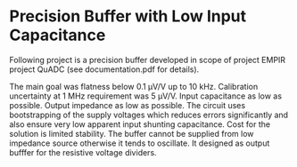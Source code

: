 # Precision Buffer with Low Input Capacitance

Following project is a precision buffer developed in scope of project EMPIR project QuADC (see documentation.pdf for details).

The main goal was flatness below 0.1 µV/V up to 10 kHz. Calibration uncertainty at 1 MHz requirement was 5 µV/V. Input capacitance as low as possible. Output impedance as low as possible. The circuit uses bootstrapping of the supply voltages which reduces errors significantly and also ensure very low apparent input shunting capacitance. Cost for the solution is limited stability. The buffer cannot be supplied from low impedance source otherwise it tends to oscillate. It designed as output bufffer for the resistive voltage dividers.
